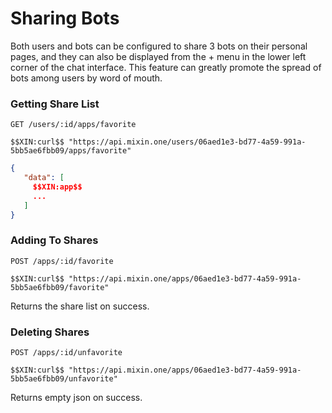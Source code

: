 # Sharing Bots

Both users and bots can be configured to share 3 bots on their personal pages, and they can also be displayed from the + menu in the lower left corner of the chat interface. This feature can greatly promote the spread of bots among users by word of mouth.

### Getting Share List

`GET /users/:id/apps/favorite`

```
$$XIN:curl$$ "https://api.mixin.one/users/06aed1e3-bd77-4a59-991a-5bb5ae6fbb09/apps/favorite"
```

```json
{
   "data": [
     $$XIN:app$$
     ...
   ]
}
```

### Adding To Shares

`POST /apps/:id/favorite`

```
$$XIN:curl$$ "https://api.mixin.one/apps/06aed1e3-bd77-4a59-991a-5bb5ae6fbb09/favorite"
```

Returns the share list on success.


### Deleting Shares

`POST /apps/:id/unfavorite`

```
$$XIN:curl$$ "https://api.mixin.one/apps/06aed1e3-bd77-4a59-991a-5bb5ae6fbb09/unfavorite"
```

Returns empty json on success.

